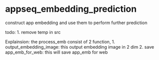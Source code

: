 # appseq_embedding_prediction
construct app embedding and use them to perform further prediction

todo:
    1. remove temp in src

Explainsion:
    the process_emb consist of 2 function, 
    1. output_embedding_image: this output embedding image in 2 dim
    2. save app_emb_for_web: this will save app_emb for web 
